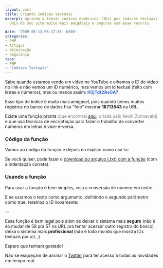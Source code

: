 ```yaml
---
layout: post
title: Criando índices textuais
excerpt: Aprenda a trocar índices numéricos (IDs) por índices textuais e deixe o as
  URLs do seu site muito mais amigáveis e seguras com esse recurso.

date: '2009-06-13 03:17:33 -0300'
categories:
- PHP
- Artigos
- Otimização
- Segurança
tags:
- PHP
- "Índices Textuais"
---
```

Sabe quando estamos vendo um vídeo no YouTube e olhamos o ID do vídeo no link e não vemos um ID numérico, mas vemos um id textual (feito com letras e números), mas ou menos assim: <strong><span style="color: #3366ff;">KGjTdt2AeGA</span></strong>?

Esse tipo de índice é muito mais amigável, pois quando temos muitos registros no banco de dados fica "feio" mostrar <strong>18713543</strong> na URL.

Existe uma função pronta <span style="color: #808080;">(que encontrei [aqui](http://kevin.vanzonneveld.net/techblog/article/create_short_ids_with_php_like_youtube_or_tinyurl/), criada pelo Kevin Zonneveld)</span> e que usa técnicas de encriptação para fazer o trabalho de converter números em letras e vice-e-versa.

<h3>Código da função</h3>
Vamos ao código da função e depois eu explico como usá-la:


<div data-gist-id="c3527372a0085c89fe23" data-gist-show-loading="false"></div>

Se você quiser, pode fazer o [download do arquivo (.txt) com a função](/arquivos/2009/06/idtextual.txt) (com a indentação correta).

<h3>Usando a função</h3>
Para usar a função é bem simples, veja a conversão de número em texto:


<div data-gist-id="0351974eee362405f882" data-gist-show-loading="false"></div>

E se usarmos o texto como argumento, definindo o segundo parâmetro como true, teremos o ID novamente:


<div data-gist-id="381b6f183b748c5d36b7" data-gist-show-loading="false"></div>

--

Essa função é bem legal pois além de deixar o sistema mais <strong>seguro</strong> (não é só mudar de 58 pra 57 na URL pra tentar acessar outro registro do banco) deixa o sistema mais <strong>profissional</strong> (não é todo mundo que mostra IDs textuais por aí). ;)

Espero que tenham gostado!

Não se esqueçam de assinar o [Twitter](http://twitter.com/tiutalk) para ter acesso à todas as novidades em tempo real.

